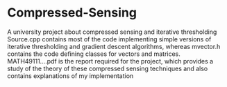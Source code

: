 # Compressed-Sensing
A university project about compressed sensing and iterative thresholding
Source.cpp contains most of the code implementing simple versions of iterative thresholding and gradient descent algorithms, 
whereas mvector.h contains the code defining classes for vectors and matrices. MATH49111....pdf is the report required for the project, 
which provides a study of the theory of these compressed sensing techniques and also contains explanations of my implementation
